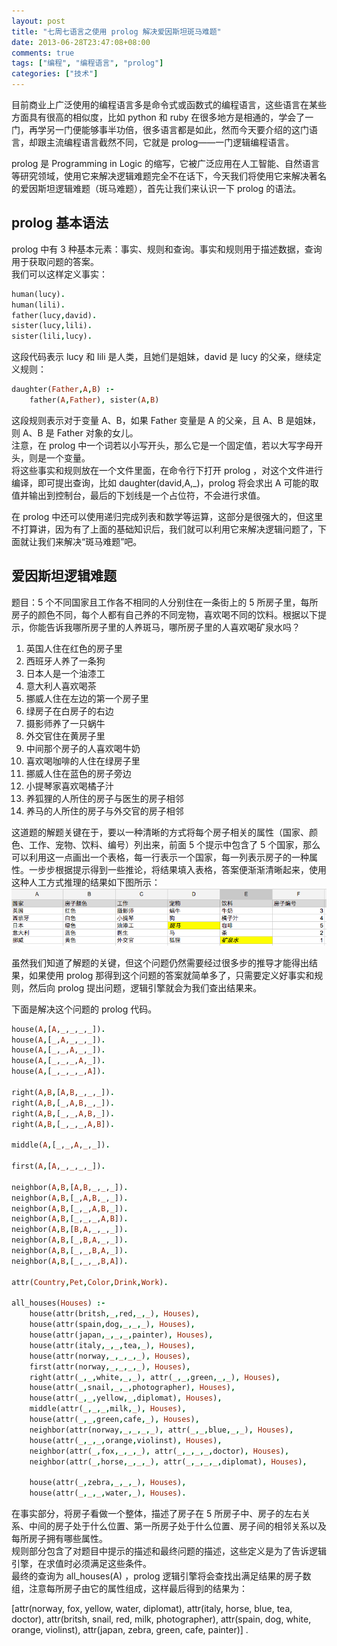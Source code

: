 ```yaml
---
layout: post
title: "七周七语言之使用 prolog 解决爱因斯坦斑马难题"
date: 2013-06-28T23:47:08+08:00
comments: true
tags: ["编程", "编程语言", "prolog"]
categories: ["技术"]
---
```


目前商业上广泛使用的编程语言多是命令式或函数式的编程语言，这些语言在某些方面具有很高的相似度，比如 python 和 ruby 在很多地方是相通的，学会了一门，再学另一门便能够事半功倍，很多语言都是如此，然而今天要介绍的这门语言，却跟主流编程语言截然不同，它就是 prolog——一门逻辑编程语言。

prolog 是 Programming in Logic 的缩写，它被广泛应用在人工智能、自然语言等研究领域，使用它来解决逻辑难题完全不在话下，今天我们将使用它来解决著名的爱因斯坦逻辑难题（斑马难题），首先让我们来认识一下 prolog 的语法。

## prolog 基本语法

prolog 中有 3 种基本元素：事实、规则和查询。事实和规则用于描述数据，查询用于获取问题的答案。  
我们可以这样定义事实：

```prolog
human(lucy).
human(lili).
father(lucy,david).
sister(lucy,lili).
sister(lili,lucy).
```

这段代码表示 lucy 和 lili 是人类，且她们是姐妹，david 是 lucy 的父亲，继续定义规则：

```prolog
daughter(Father,A,B) :-
    father(A,Father), sister(A,B)
```

这段规则表示对于变量 A、B，如果 Father 变量是 A 的父亲，且 A、B 是姐妹，则 A、B 是 Father 对象的女儿。  
注意，在 prolog 中一个词若以小写开头，那么它是一个固定值，若以大写字母开头，则是一个变量。  
将这些事实和规则放在一个文件里面，在命令行下打开 prolog ，对这个文件进行编译，即可提出查询，比如 daughter(david,A,\_)，prolog 将会求出 A 可能的取值并输出到控制台，最后的下划线是一个占位符，不会进行求值。

在 prolog 中还可以使用递归完成列表和数学等运算，这部分是很强大的，但这里不打算讲，因为有了上面的基础知识后，我们就可以利用它来解决逻辑问题了，下面就让我们来解决“斑马难题”吧。

## 爱因斯坦逻辑难题

题目：5 个不同国家且工作各不相同的人分别住在一条街上的 5 所房子里，每所房子的颜色不同，每个人都有自己养的不同宠物，喜欢喝不同的饮料。根据以下提示，你能告诉我哪所房子里的人养斑马，哪所房子里的人喜欢喝矿泉水吗？

1. 英国人住在红色的房子里
2. 西班牙人养了一条狗
3. 日本人是一个油漆工
4. 意大利人喜欢喝茶
5. 挪威人住在左边的第一个房子里
6. 绿房子在白房子的右边
7. 摄影师养了一只蜗牛
8. 外交官住在黄房子里
9. 中间那个房子的人喜欢喝牛奶
10. 喜欢喝咖啡的人住在绿房子里
11. 挪威人住在蓝色的房子旁边
12. 小提琴家喜欢喝橘子汁
13. 养狐狸的人所住的房子与医生的房子相邻
14. 养马的人所住的房子与外交官的房子相邻

这道题的解题关键在于，要以一种清晰的方式将每个房子相关的属性（国家、颜色、工作、宠物、饮料、编号）列出来，前面 5 个提示中包含了 5 个国家，那么可以利用这一点画出一个表格，每一行表示一个国家，每一列表示房子的一种属性。一步步根据提示得到一些推论，将结果填入表格，答案便渐渐清晰起来，使用这种人工方式推理的结果如下图所示：
![爱因斯坦逻辑难题结果](./imgs/q-zebra.png)

虽然我们知道了解题的关键，但这个问题仍然需要经过很多步的推导才能得出结果，如果使用 prolog 那得到这个问题的答案就简单多了，只需要定义好事实和规则，然后向 prolog 提出问题，逻辑引擎就会为我们查出结果来。

下面是解决这个问题的 prolog 代码。

```prolog
house(A,[A,_,_,_,_]).
house(A,[_,A,_,_,_]).
house(A,[_,_,A,_,_]).
house(A,[_,_,_,A,_]).
house(A,[_,_,_,_,A]).

right(A,B,[A,B,_,_,_]).
right(A,B,[_,A,B,_,_]).
right(A,B,[_,_,A,B,_]).
right(A,B,[_,_,_,A,B]).

middle(A,[_,_,A,_,_]).

first(A,[A,_,_,_,_]).

neighbor(A,B,[A,B,_,_,_]).
neighbor(A,B,[_,A,B,_,_]).
neighbor(A,B,[_,_,A,B,_]).
neighbor(A,B,[_,_,_,A,B]).
neighbor(A,B,[B,A,_,_,_]).
neighbor(A,B,[_,B,A,_,_]).
neighbor(A,B,[_,_,B,A,_]).
neighbor(A,B,[_,_,_,B,A]).

attr(Country,Pet,Color,Drink,Work).

all_houses(Houses) :-
    house(attr(britsh,_,red,_,_), Houses),
    house(attr(spain,dog,_,_,_), Houses),
    house(attr(japan,_,_,_,painter), Houses),
    house(attr(italy,_,_,tea,_), Houses),
    house(attr(norway,_,_,_,_), Houses),
    first(attr(norway,_,_,_,_), Houses),
    right(attr(_,_,white,_,_), attr(_,_,green,_,_), Houses),
    house(attr(_,snail,_,_,photographer), Houses),
    house(attr(_,_,yellow,_,diplomat), Houses),
    middle(attr(_,_,_,milk,_), Houses),
    house(attr(_,_,green,cafe,_), Houses),
    neighbor(attr(norway,_,_,_,_), attr(_,_,blue,_,_), Houses),
    house(attr(_,_,_,orange,violinst), Houses),
    neighbor(attr(_,fox,_,_,_), attr(_,_,_,_,doctor), Houses),
    neighbor(attr(_,horse,_,_,_), attr(_,_,_,_,diplomat), Houses),

    house(attr(_,zebra,_,_,_), Houses),
    house(attr(_,_,_,water,_), Houses).
```

在事实部分，将房子看做一个整体，描述了房子在 5 所房子中、房子的左右关系、中间的房子处于什么位置、第一所房子处于什么位置、房子间的相邻关系以及每所房子拥有哪些属性。  
规则部分包含了对题目中提示的描述和最终问题的描述，这些定义是为了告诉逻辑引擎，在求值时必须满足这些条件。  
最终的查询为 all_houses(A) ，prolog 逻辑引擎将会查找出满足结果的房子数组，注意每所房子由它的属性组成，这样最后得到的结果为：

[attr(norway, fox, yellow, water, diplomat),
attr(italy, horse, blue, tea, doctor),
attr(britsh, snail, red, milk, photographer),
attr(spain, dog, white, orange, violinst),
attr(japan, zebra, green, cafe, painter)] .
